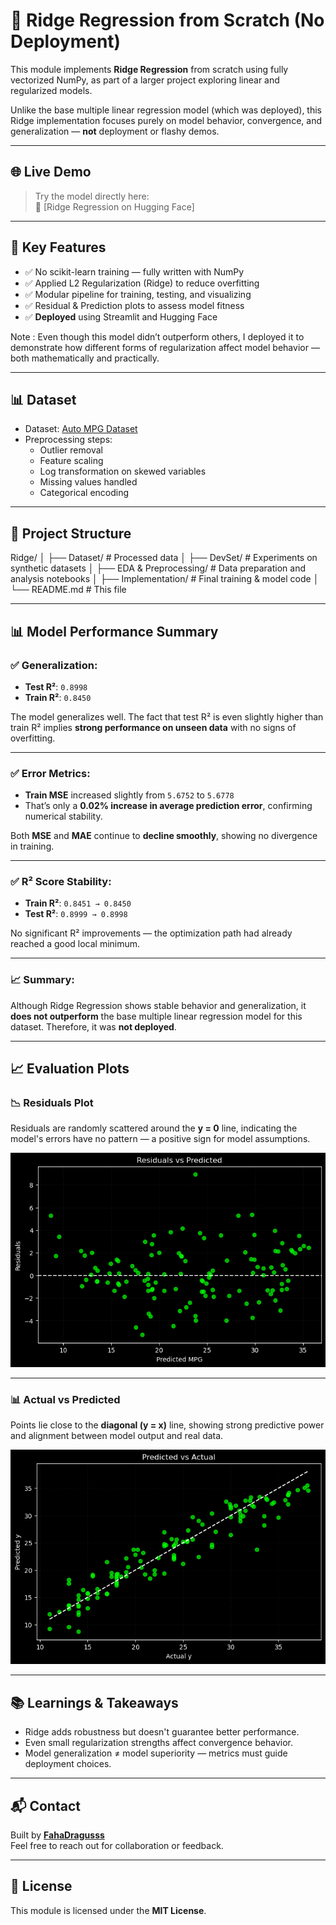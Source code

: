 # 📌 Ridge Regression from Scratch (No Deployment)

This module implements **Ridge Regression** from scratch using fully vectorized NumPy, as part of a larger project exploring linear and regularized models.

Unlike the base multiple linear regression model (which was deployed), this Ridge implementation focuses purely on model behavior, convergence, and generalization — **not** deployment or flashy demos.

---

## 🌐 Live Demo

> Try the model directly here:  
🔗 [Ridge Regression on Hugging Face]

---

## 🧠 Key Features
- ✅ No scikit-learn training — fully written with NumPy  
- ✅ Applied L2 Regularization (Ridge) to reduce overfitting  
- ✅ Modular pipeline for training, testing, and visualizing  
- ✅ Residual & Prediction plots to assess model fitness
- ✅ **Deployed** using Streamlit and Hugging Face 

Note : Even though this model didn’t outperform others, I deployed it to demonstrate how different forms of regularization affect model behavior — both mathematically and practically.

---

## 📊 Dataset
- Dataset: [Auto MPG Dataset](https://www.kaggle.com/datasets/yasserh/auto-mpg-dataset)
- Preprocessing steps:
  - Outlier removal  
  - Feature scaling  
  - Log transformation on skewed variables  
  - Missing values handled  
  - Categorical encoding  

---

## 🧪 Project Structure

Ridge/
│
├── Dataset/ # Processed data
│
├── DevSet/ # Experiments on synthetic datasets
│
├── EDA & Preprocessing/ # Data preparation and analysis notebooks
│
├── Implementation/ # Final training & model code
│
└── README.md # This file


---

## 📊 Model Performance Summary

### ✅ Generalization:
- **Test R²**: `0.8998`  
- **Train R²**: `0.8450`  

The model generalizes well. The fact that test R² is even slightly higher than train R² implies **strong performance on unseen data** with no signs of overfitting.

---

### ✅ Error Metrics:
- **Train MSE** increased slightly from `5.6752` to `5.6778`  
- That’s only a **0.02% increase in average prediction error**, confirming numerical stability.

Both **MSE** and **MAE** continue to **decline smoothly**, showing no divergence in training.

---

### ✅ R² Score Stability:
- **Train R²**: `0.8451 → 0.8450`  
- **Test R²**: `0.8999 → 0.8998`

No significant R² improvements — the optimization path had already reached a good local minimum.

---

### 📈 Summary:
Although Ridge Regression shows stable behavior and generalization, it **does not outperform** the base multiple linear regression model for this dataset. Therefore, it was **not deployed**.

---

## 📈 Evaluation Plots

### 📉 Residuals Plot  
Residuals are randomly scattered around the **y = 0** line, indicating the model's errors have no pattern — a positive sign for model assumptions.

![Residuals Plot](./Results/residuals_mrr.png)

---

### 📊 Actual vs Predicted  
Points lie close to the **diagonal (y = x)** line, showing strong predictive power and alignment between model output and real data.

![Actual vs Predicted](./Results/actual_vs_predicted_mrr.png)

---

## 📚 Learnings & Takeaways
- Ridge adds robustness but doesn't guarantee better performance.  
- Even small regularization strengths affect convergence behavior.  
- Model generalization ≠ model superiority — metrics must guide deployment choices.  

---

## 📬 Contact
Built by **[FahaDragusss](https://github.com/FahaDragusss)**  
Feel free to reach out for collaboration or feedback.

---

## 📄 License
This module is licensed under the **MIT License**.

